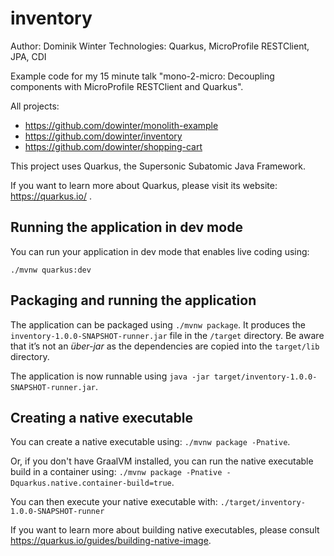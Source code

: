 # inventory
Author: Dominik Winter
Technologies: Quarkus, MicroProfile RESTClient, JPA, CDI

Example code for my 15 minute talk "mono-2-micro: Decoupling components with MicroProfile RESTClient and Quarkus".

All projects:
* https://github.com/dowinter/monolith-example
* https://github.com/dowinter/inventory
* https://github.com/dowinter/shopping-cart


This project uses Quarkus, the Supersonic Subatomic Java Framework.

If you want to learn more about Quarkus, please visit its website: https://quarkus.io/ .

## Running the application in dev mode

You can run your application in dev mode that enables live coding using:
```
./mvnw quarkus:dev
```

## Packaging and running the application

The application can be packaged using `./mvnw package`.
It produces the `inventory-1.0.0-SNAPSHOT-runner.jar` file in the `/target` directory.
Be aware that it’s not an _über-jar_ as the dependencies are copied into the `target/lib` directory.

The application is now runnable using `java -jar target/inventory-1.0.0-SNAPSHOT-runner.jar`.

## Creating a native executable

You can create a native executable using: `./mvnw package -Pnative`.

Or, if you don't have GraalVM installed, you can run the native executable build in a container using: `./mvnw package -Pnative -Dquarkus.native.container-build=true`.

You can then execute your native executable with: `./target/inventory-1.0.0-SNAPSHOT-runner`

If you want to learn more about building native executables, please consult https://quarkus.io/guides/building-native-image.
